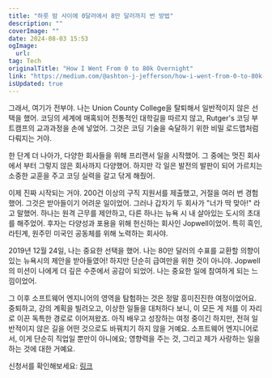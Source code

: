 ```yaml
---
title: "하룻 밤 사이에 0달러에서 8만 달러까지 번 방법"
description: ""
coverImage: ""
date: 2024-08-03 15:53
ogImage:
  url:
tag: Tech
originalTitle: "How I Went From 0 to 80k Overnight"
link: "https://medium.com/@ashton-j-jefferson/how-i-went-from-0-to-80k-overnight-a9f429380aa2"
isUpdated: true
---
```


그래서, 여기가 전부야. 나는 Union County College을 탈퇴해서 일반적이지 않은 선택을 했어. 코딩의 세계에 매혹되어 전통적인 대학길을 따르지 않고, Rutger's 코딩 부트캠프의 교과과정을 손에 넣었어. 그것은 코딩 기술을 숙달하기 위한 비밀 로드맵처럼 다뤄지는 거야.

한 단계 더 나아가, 다양한 회사들을 위해 프리랜서 일을 시작했어. 그 중에는 멋진 회사에서 부터 그렇지 않은 회사까지 다양했어. 하지만 각 일은 발전의 발판이 되어 가르치는 소중한 교훈을 주고 코딩 실력을 갈고 닦게 해줬어.

이제 진짜 시작되는 거야. 200건 이상의 구직 지원서를 제출했고, 거절을 여러 번 경험했어. 그것은 받아들이기 어려운 일이었어. 그러나 갑자기 두 회사가 "너가 딱 맞아!" 라고 말했어. 하나는 원격 근무를 제안하고, 다른 하나는 뉴욕 시 내 살아있는 도시의 초대를 해주었어. 후자는 다양성과 포용을 위해 헌신하는 회사인 Jopwell이었어. 특히 흑인, 라틴계, 원주민 미국인 공동체를 위해 노력하는 회사야.

2019년 12월 24일, 나는 중요한 선택을 했어. 나는 80만 달러의 수표를 교환할 의향이 있는 뉴욕시의 제안을 받아들였어! 하지만 단순히 급여만을 위한 것이 아니야. Jopwell의 미션이 나에게 더 깊은 수준에서 공감이 되었어. 나는 중요한 일에 참여하게 되는 느낌이었어.

<!-- seedividend - 사각형 -->

<ins class="adsbygoogle"
     style="display:block"
     data-ad-client="ca-pub-4877378276818686"
     data-ad-slot="1898504329"
     data-ad-format="auto"
     data-full-width-responsive="true"></ins>

<script>
     (adsbygoogle = window.adsbygoogle || []).push({});
</script>

그 이후 소프트웨어 엔지니어의 영역을 탐험하는 것은 정말 흥미진진한 여정이었어요. 중퇴하고, 강의 계획을 빌려오고, 이상한 일들을 대처하다 보니, 이 모든 게 저를 이 자리로 이끈 독특한 경로로 이어져왔죠. 아직 배우고 성장하는 여정 중이긴 하지만, 전혀 일반적이지 않은 길을 어떤 것으로도 바꿔치기 하지 않을 거예요. 소프트웨어 엔지니어로서, 이게 단순히 직업일 뿐만이 아니에요; 영향력을 주는 것, 그리고 제가 사랑하는 일을 하는 것에 대한 거예요.

신청서를 확인해보세요: [링크](https://www.dropbox.com/scl/fi/1eocq8w5eb0ysiaoinetg/Jopwell_Offer_Document.pdf?rlkey=jbw1s7gdgrzfvf6yr6suihm6s&dl=0)

